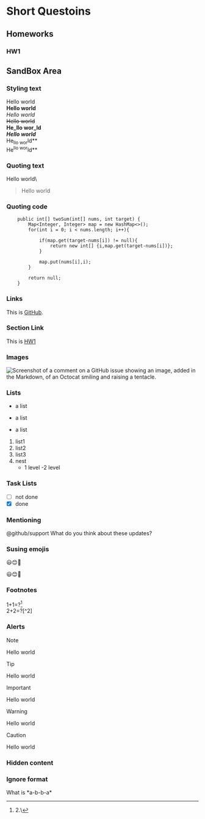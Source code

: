 # Short Questoins
## Homeworks
### HW1
## SandBox Area
### Styling text
Hello world\
**Hello world**\
*Hello world*\
~~Hello world~~\
**He_llo wor_ld**\
***Hello world***\
He<sub>llo wor</sub>ld**\
He<sup>llo wor</sup>ld**
### Quoting text
Hello world\
>Hello world
### Quoting code
```
    public int[] twoSum(int[] nums, int target) {
        Map<Integer, Integer> map = new HashMap<>();
        for(int i = 0; i < nums.length; i++){

            if(map.get(target-nums[i]) != null){
                return new int[] {i,map.get(target-nums[i])};
            }

            map.put(nums[i],i);
        }

        return null;
    }
```
### Links
This is [GitHub](https://pages.github.com/).
### Section Link
This is [HW1](HW1.md)
### Images
![Screenshot of a comment on a GitHub issue showing an image, added in the Markdown, of an Octocat smiling and raising a tentacle.](https://myoctocat.com/assets/images/base-octocat.svg)
### Lists
- a list
* a list 
+ a list 
1. list1
2. list2
3. list3
4. nest
	- 1 level
		-2 level
### Task Lists
- [ ] not done
- [x] done
### Mentioning
@github/support What do you think about these updates?
### Susing emojis
:smiley::blush::metal:

:smiley::blush::metal:
### Footnotes
1+1=?[^1]\
2+2=?[^2]
[^1]: 2.\
[^1]: 4.
### Alerts
> [!NOTE]
> Hello world

> [!TIP]
> Hello world

> [!IMPORTANT]
> Hello world

> [!WARNING]
> Hello world

> [!CAUTION]
> Hello world

### Hidden content
<!-- This content will not appear in the rendered Markdown -->
### Ignore format
What is \*a-b-b-a\*  
